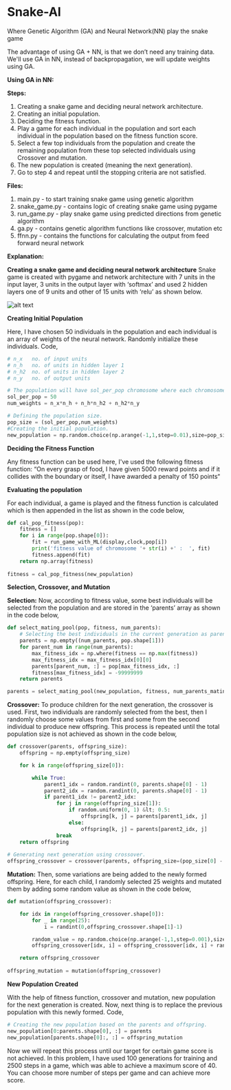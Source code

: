 # Snake-AI

Where Genetic Algorithm (GA) and Neural Network(NN) play the snake game 

The advantage of using GA + NN, is that we don’t need any training data.
We'll use GA in NN, instead of backpropagation, we will update weights using GA.

**Using GA in NN:**

**Steps:**

1. Creating a snake game and deciding neural network architecture.
2. Creating an initial population.
3. Deciding the fitness function.
4. Play a game for each individual in the population and sort each individual in the population based on the fitness function score.
5. Select a few top individuals from the population and create the remaining population from these top selected individuals using Crossover and mutation.
6. The new population is created (meaning the next generation).
7. Go to step 4 and repeat until the stopping criteria are not satisfied.

**Files:**

1. main.py - to start training snake game using genetic algorithm
2. snake_game.py - contains logic of creating snake game using pygame
3. run_game.py - play snake game using predicted directions from genetic algorithm
4. ga.py - contains genetic algorithm functions like crossover, mutation etc
5. ffnn.py - contains the functions for calculating the output from feed forward neural network

**Explanation:**

**Creating a snake game and deciding neural network architecture**
Snake game is created with pygame and network architecture with 7 units in the input layer, 3 units in the output layer with ‘softmax’ and used 2 hidden layers one of 9 units and other of 15 units with ‘relu’ as shown below.

![alt text](https://i0.wp.com/theailearner.com/wp-content/uploads/2018/11/Snake_game_with_neural_network_with_3_outputs.png?w=763&ssl=1)

**Creating Initial Population**

Here, I have chosen 50 individuals in the population and each individual is an array of weights of the neural network. Randomly initialize these individuals. Code,

```python
# n_x   no. of input units
# n_h   no. of units in hidden layer 1
# n_h2  no. of units in hidden layer 2
# n_y   no. of output units

# The population will have sol_per_pop chromosome where each chromosome has num_weights genes.
sol_per_pop = 50
num_weights = n_x*n_h + n_h*n_h2 + n_h2*n_y

# Defining the population size.
pop_size = (sol_per_pop,num_weights)
#Creating the initial population.
new_population = np.random.choice(np.arange(-1,1,step=0.01),size=pop_size,replace=True)
```

**Deciding the Fitness Function**

Any fitness function can be used here, I've used the following fitness function:
“On every grasp of food, I have given 5000 reward points and if it collides with the boundary or itself, I have awarded a penalty of 150 points“

**Evaluating the population**

For each individual, a game is played and the fitness function is calculated which is then appended in the list as shown in the code below,

```python
def cal_pop_fitness(pop):
    fitness = []
    for i in range(pop.shape[0]):
        fit = run_game_with_ML(display,clock,pop[i])
        print('fitness value of chromosome '+ str(i) +' :  ', fit)
        fitness.append(fit)
    return np.array(fitness)
 
fitness = cal_pop_fitness(new_population)
```
**Selection, Crossover, and Mutation**

**Selection:** Now, according to fitness value, some best individuals will be selected from the population and are stored in the ‘parents’ array as shown in the code below,

```python
def select_mating_pool(pop, fitness, num_parents):
    # Selecting the best individuals in the current generation as parents for producing the offspring of the next generation.
    parents = np.empty((num_parents, pop.shape[1]))
    for parent_num in range(num_parents):
        max_fitness_idx = np.where(fitness == np.max(fitness))
        max_fitness_idx = max_fitness_idx[0][0]
        parents[parent_num, :] = pop[max_fitness_idx, :]
        fitness[max_fitness_idx] = -99999999
    return parents

parents = select_mating_pool(new_population, fitness, num_parents_mating)
```

**Crossover:** To produce children for the next generation, the crossover is used. First, two individuals are randomly selected from the best, then I randomly choose some values from first and some from the second individual to produce new offspring. This process is repeated until the total population size is not achieved as shown in the code below,

```python
def crossover(parents, offspring_size):
    offspring = np.empty(offspring_size)

    for k in range(offspring_size[0]):

        while True:
            parent1_idx = random.randint(0, parents.shape[0] - 1)
            parent2_idx = random.randint(0, parents.shape[0] - 1)
            if parent1_idx != parent2_idx:
                for j in range(offspring_size[1]):
                    if random.uniform(0, 1) &lt; 0.5:
                        offspring[k, j] = parents[parent1_idx, j]
                    else:
                        offspring[k, j] = parents[parent2_idx, j]
                break
    return offspring
    
# Generating next generation using crossover.
offspring_crossover = crossover(parents, offspring_size=(pop_size[0] - parents.shape[0], num_weights))
```

**Mutation:** Then, some variations are being added to the newly formed offspring. Here, for each child, I randomly selected 25 weights and mutated them by adding some random value as shown in the code below,

```python
def mutation(offspring_crossover):

    for idx in range(offspring_crossover.shape[0]):
        for _ in range(25):
            i = randint(0,offspring_crossover.shape[1]-1)

        random_value = np.random.choice(np.arange(-1,1,step=0.001),size=(1),replace=False)
        offspring_crossover[idx, i] = offspring_crossover[idx, i] + random_value

    return offspring_crossover
    
offspring_mutation = mutation(offspring_crossover)
```

**New Population Created**

With the help of fitness function, crossover and mutation, new population for the next generation is created. Now, next thing is to replace the previous population with this newly formed. Code,

```python
# Creating the new population based on the parents and offspring.
new_population[0:parents.shape[0], :] = parents
new_population[parents.shape[0]:, :] = offspring_mutation
```

Now we will repeat this process until our target for certain game score is not achieved. In this problem, I have used 100 generations for training and 2500 steps in a game, which was able to achieve a maximum score of 40. You can choose more number of steps per game and can achieve more score.





